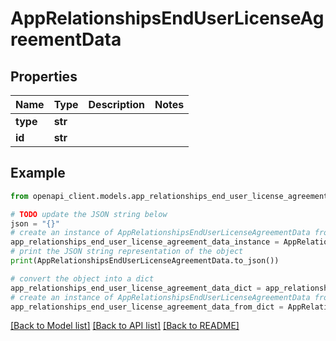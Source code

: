 # AppRelationshipsEndUserLicenseAgreementData


## Properties

Name | Type | Description | Notes
------------ | ------------- | ------------- | -------------
**type** | **str** |  | 
**id** | **str** |  | 

## Example

```python
from openapi_client.models.app_relationships_end_user_license_agreement_data import AppRelationshipsEndUserLicenseAgreementData

# TODO update the JSON string below
json = "{}"
# create an instance of AppRelationshipsEndUserLicenseAgreementData from a JSON string
app_relationships_end_user_license_agreement_data_instance = AppRelationshipsEndUserLicenseAgreementData.from_json(json)
# print the JSON string representation of the object
print(AppRelationshipsEndUserLicenseAgreementData.to_json())

# convert the object into a dict
app_relationships_end_user_license_agreement_data_dict = app_relationships_end_user_license_agreement_data_instance.to_dict()
# create an instance of AppRelationshipsEndUserLicenseAgreementData from a dict
app_relationships_end_user_license_agreement_data_from_dict = AppRelationshipsEndUserLicenseAgreementData.from_dict(app_relationships_end_user_license_agreement_data_dict)
```
[[Back to Model list]](../README.md#documentation-for-models) [[Back to API list]](../README.md#documentation-for-api-endpoints) [[Back to README]](../README.md)


